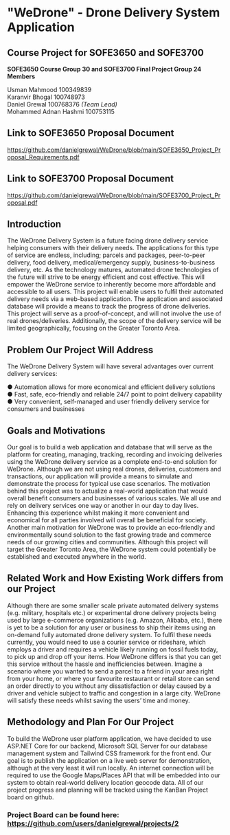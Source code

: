 # "WeDrone" - Drone Delivery System Application

## Course Project for SOFE3650 and SOFE3700

**SOFE3650 Course Group 30 and SOFE3700 Final Project Group 24 Members**

Usman Mahmood 100349839</br>
Karanvir Bhogal 100748973</br>
Daniel Grewal 100768376 *(Team Lead)*</br>
Mohammed Adnan Hashmi 100753115</br>

## Link to SOFE3650 Proposal Document
https://github.com/danielgrewal/WeDrone/blob/main/SOFE3650_Project_Proposal_Requirements.pdf

## Link to SOFE3700 Proposal Document
https://github.com/danielgrewal/WeDrone/blob/main/SOFE3700_Project_Proposal.pdf

## Introduction

The WeDrone Delivery System is a future facing drone delivery service helping consumers with their
delivery needs. The applications for this type of service are endless, including; parcels and packages,
peer-to-peer delivery, food delivery, medical/emergency supply, business-to-business delivery, etc. As the
technology matures, automated drone technologies of the future will strive to be energy efficient and cost
effective. This will empower the WeDrone service to inherently become more affordable and accessible to
all users. This project will enable users to fulfil their automated delivery needs via a web-based
application. The application and associated database will provide a means to track the progress of drone
deliveries. This project will serve as a proof-of-concept, and will not involve the use of real
drones/deliveries. Additionally, the scope of the delivery service will be limited geographically, focusing
on the Greater Toronto Area.

## Problem Our Project Will Address

The WeDrone Delivery System will have several advantages over current delivery services:</br>

● Automation allows for more economical and efficient delivery solutions</br>
● Fast, safe, eco-friendly and reliable 24/7 point to point delivery capability</br>
● Very convenient, self-managed and user friendly delivery service for consumers and businesses</br>

## Goals and Motivations

Our goal is to build a web application and database that will serve as the platform for creating, managing,
tracking, recording and invoicing deliveries using the WeDrone delivery service as a complete end-to-end
solution for WeDrone. Although we are not using real drones, deliveries, customers and transactions, our
application will provide a means to simulate and demonstrate the process for typical use case scenarios.
The motivation behind this project was to actualize a real-world application that would overall benefit
consumers and businesses of various scales. We all use and rely on delivery services one way or another
in our day to day lives. Enhancing this experience whilst making it more convenient and economical for
all parties involved will overall be beneficial for society. Another main motivation for WeDrone was to
provide an eco-friendly and environmentally sound solution to the fast growing trade and commerce
needs of our growing cities and communities. Although this project will target the Greater Toronto Area,
the WeDrone system could potentially be established and executed anywhere in the world.

## Related Work and How Existing Work differs from our Project

Although there are some smaller scale private automated delivery systems (e.g. military, hospitals etc.) or
experimental drone delivery projects being used by large e-commerce organizations (e.g. Amazon,
Alibaba, etc.), there is yet to be a solution for any user or business to ship their items using an on-demand
fully automated drone delivery system. To fulfil these needs currently, you would need to use a courier
service or rideshare, which employs a driver and requires a vehicle likely running on fossil fuels today, to
pick up and drop off your items. How WeDrone differs is that you can get this service without the hassle
and inefficiencies between. Imagine a scenario where you wanted to send a parcel to a friend in your area
right from your home, or where your favourite restaurant or retail store can send an order directly to you
without any dissatisfaction or delay caused by a driver and vehicle subject to traffic and congestion in a
large city. WeDrone will satisfy these needs whilst saving the users’ time and money.

## Methodology and Plan For Our Project

To build the WeDrone user platform application, we have decided to use ASP.NET Core for our backend,
Microsoft SQL Server for our database management system and Tailwind CSS framework for the front
end. Our goal is to publish the application on a live web server for demonstration, although at the very
least it will run locally. An internet connection will be required to use the Google Maps/Places API that
will be embedded into our system to obtain real-world delivery location geocode data. All of our project
progress and planning will be tracked using the KanBan Project board on github.

### Project Board can be found here: https://github.com/users/danielgrewal/projects/2
